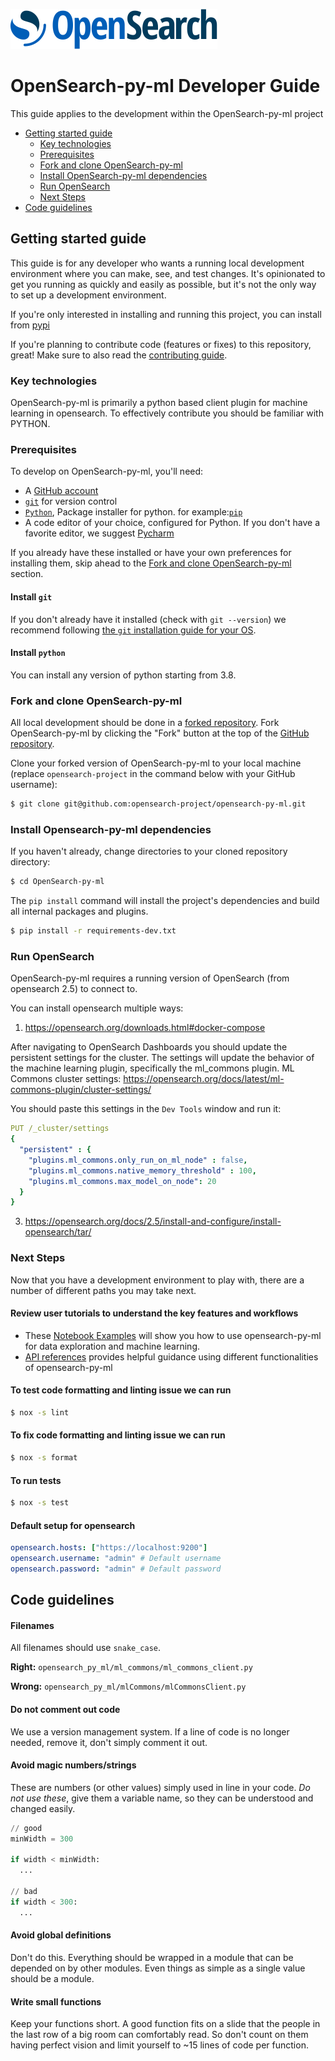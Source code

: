<p center><img src="https://github.com/opensearch-project/opensearch-py/raw/main/OpenSearch.svg" height="64px"/></p>
<h1 center>OpenSearch-py-ml Developer Guide</h1>

This guide applies to the development within the OpenSearch-py-ml project 

- [Getting started guide](#getting-started-guide)
  - [Key technologies](#key-technologies)
  - [Prerequisites](#prerequisites)
  - [Fork and clone OpenSearch-py-ml](#fork-and-clone-opensearch-py-ml)
  - [Install OpenSearch-py-ml dependencies](#Install-Opensearch-py-ml-dependencies)
  - [Run OpenSearch](#run-opensearch)
  - [Next Steps](#next-steps)
- [Code guidelines](#code-guidelines)


## Getting started guide

This guide is for any developer who wants a running local development environment where you can make, see, and test changes. It's opinionated to get you running as quickly and easily as possible, but it's not the only way to set up a development environment.

If you're only interested in installing and running this project, you can install from [pypi](https://pypi.org/project/opensearch-py-ml/)

If you're planning to contribute code (features or fixes) to this repository, great! Make sure to also read the [contributing guide](CONTRIBUTING.md).

### Key technologies

OpenSearch-py-ml is primarily a python based client plugin for machine learning in opensearch. To effectively contribute you should be familiar with PYTHON.

### Prerequisites

To develop on OpenSearch-py-ml, you'll need:

- A [GitHub account](https://docs.github.com/en/get-started/onboarding/getting-started-with-your-github-account)
- [`git`](https://git-scm.com/) for version control
- [`Python`](https://www.python.org/), Package installer for python. for example:[`pip`](https://pypi.org/project/pip/)
- A code editor of your choice, configured for Python. If you don't have a favorite editor, we suggest [Pycharm](https://www.jetbrains.com/pycharm/)

If you already have these installed or have your own preferences for installing them, skip ahead to the [Fork and clone OpenSearch-py-ml](#fork-and-clone-opensearch-py-ml) section.

#### Install `git`

If you don't already have it installed (check with `git --version`) we recommend following [the `git` installation guide for your OS](https://git-scm.com/downloads).

#### Install `python`

You can install any version of python starting from 3.8.

### Fork and clone OpenSearch-py-ml

All local development should be done in a [forked repository](https://docs.github.com/en/get-started/quickstart/fork-a-repo).
Fork OpenSearch-py-ml by clicking the "Fork" button at the top of the [GitHub repository](https://github.com/opensearch-project/OpenSearch-py-ml).

Clone your forked version of OpenSearch-py-ml to your local machine (replace `opensearch-project` in the command below with your GitHub username):

```bash
$ git clone git@github.com:opensearch-project/opensearch-py-ml.git
```

### Install Opensearch-py-ml dependencies

If you haven't already, change directories to your cloned repository directory:

```bash
$ cd OpenSearch-py-ml
```

The `pip install` command will install the project's dependencies and build all internal packages and plugins.

```bash
$ pip install -r requirements-dev.txt
```


### Run OpenSearch

OpenSearch-py-ml requires a running version of OpenSearch (from opensearch 2.5) to connect to. 

You can install opensearch multiple ways:

1. https://opensearch.org/downloads.html#docker-compose

After navigating to OpenSearch Dashboards you should update the persistent settings for the cluster. The settings will update the behavior of the machine learning plugin, specifically the ml_commons plugin. ML Commons cluster settings: https://opensearch.org/docs/latest/ml-commons-plugin/cluster-settings/

You should paste this settings in the `Dev Tools` window and run it:

```yml
PUT /_cluster/settings
{
  "persistent" : {
    "plugins.ml_commons.only_run_on_ml_node" : false, 
    "plugins.ml_commons.native_memory_threshold" : 100, 
    "plugins.ml_commons.max_model_on_node": 20
  }
}
```

3. https://opensearch.org/docs/2.5/install-and-configure/install-opensearch/tar/


### Next Steps

Now that you have a development environment to play with, there are a number of different paths you may take next.

#### Review user tutorials to understand the key features and workflows

- These [Notebook Examples](https://opensearch-project.github.io/opensearch-py-ml/examples/index.html) will show you how to use opensearch-py-ml for data exploration and machine learning.
- [API references](https://opensearch-project.github.io/opensearch-py-ml/reference/index.html) provides helpful guidance using different functionalities of opensearch-py-ml


#### To test code formatting and linting issue we can run

```bash
$ nox -s lint
```

#### To fix code formatting and linting issue we can run

```bash
$ nox -s format
```

#### To run tests

```bash
$ nox -s test
```

#### Default setup for opensearch

```yml
opensearch.hosts: ["https://localhost:9200"]
opensearch.username: "admin" # Default username
opensearch.password: "admin" # Default password
```

## Code guidelines

#### Filenames

All filenames should use `snake_case`.

**Right:** `opensearch_py_ml/ml_commons/ml_commons_client.py`

**Wrong:** `opensearch_py_ml/mlCommons/mlCommonsClient.py`

#### Do not comment out code

We use a version management system. If a line of code is no longer needed,
remove it, don't simply comment it out.

#### Avoid magic numbers/strings

These are numbers (or other values) simply used in line in your code. _Do not
use these_, give them a variable name, so they can be understood and changed
easily.

```python
// good
minWidth = 300

if width < minWidth:
  ...

// bad
if width < 300:
  ...
```

#### Avoid global definitions

Don't do this. Everything should be wrapped in a module that can be depended on
by other modules. Even things as simple as a single value should be a module.

#### Write small functions

Keep your functions short. A good function fits on a slide that the people in
the last row of a big room can comfortably read. So don't count on them having
perfect vision and limit yourself to ~15 lines of code per function.


